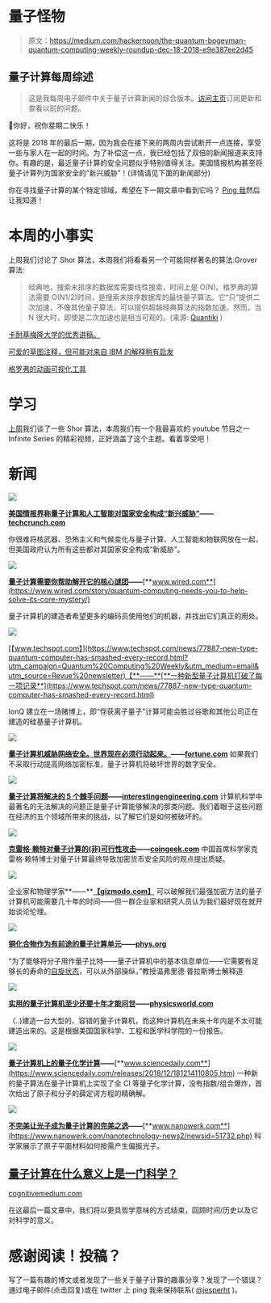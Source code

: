 # 量子怪物

> 原文：<https://medium.com/hackernoon/the-quantum-bogeyman-quantum-computing-weekly-roundup-dec-18-2018-e9e387ee2d45>

## 量子计算每周综述

> 这是我每周电子邮件中关于量子计算新闻的综合版本。[访问主页](https://www.quantumcomputingweekly.com/)订阅更新和查看以前的问题。

👋你好，祝你星期二快乐！

这将是 2018 年的最后一期，因为我会在接下来的两周内尝试断开一点连接，享受一些与家人在一起的时间。为了补偿这一点，我已经包括了双倍的新闻报道来支持你。有趣的是，最近量子计算的安全问题似乎特别值得关注。美国情报机构甚至将量子计算列为国家安全的“新兴威胁”！(详情请见下面的新闻部分)

你在寻找量子计算的某个特定领域，希望在下一期文章中看到它吗？ [Ping 我](https://twitter.com/jesperht)然后让我知道！

# 本周的小事实

上周我们讨论了 Shor 算法，本周我们将看看另一个可能同样著名的算法:Grover 算法:

> 经典地，搜索未排序的数据库需要线性搜索，时间上是 O(N)。格罗弗的算法需要 O(N1/2)时间，是搜索未排序数据库的最快量子算法。它“只”提供二次加速，不像其他量子算法，可以提供超越经典算法的指数加速。然而，当 N 很大时，即使是二次加速也是相当可观的。(来源: [Quantiki](https://www.quantiki.org/wiki/grovers-search-algorithm) )

[卡耐基梅隆大学的优秀讲稿。](https://www.cs.cmu.edu/~odonnell/quantum15/lecture04.pdf)

[可爱的草图注释，但可能对来自 IBM 的解释稍有启发](https://quantumexperience.ng.bluemix.net/proxy/tutorial/full-user-guide/004-Quantum_Algorithms/070-Grover's_Algorithm.html)

[格罗弗的动画可视化工具](http://davidbkemp.github.io/animated-qubits/grover.html)

# 学习

[上周](https://www.quantumcomputingweekly.com/issues/what-s-shor-s-algorithm-quantum-computing-weekly-7-149952)我们谈了一些 Shor 算法，本周我们有一个我最喜欢的 youtube 节目之一 Infinite Series 的精彩视频，正好涵盖了这个主题。看着享受吧！

# 新闻

![](img/0d9b63c504560035dad680a64a6c2621.png)

[**美国情报界称量子计算和人工智能对国家安全构成“新兴威胁”**](https://techcrunch.com/2018/12/13/us-intelligence-quantum-computing-artificial-intelligence-national-security-threat/?utm_campaign=Quantum%20Computing%20Weekly&utm_medium=email&utm_source=Revue%20newsletter)**——**[**techcrunch.com**](https://techcrunch.com/2018/12/13/us-intelligence-quantum-computing-artificial-intelligence-national-security-threat/)

你很难将核武器、恐怖主义和气候变化与量子计算、人工智能和物联网放在一起，但美国政府认为所有这些都对其国家安全构成“新威胁”。

![](img/dabdeda1016d7c7de8723fff1a365bb4.png)

[**量子计算需要你帮助解开它的核心谜团**](https://www.wired.com/story/quantum-computing-needs-you-to-help-solve-its-core-mystery/?utm_campaign=Quantum%20Computing%20Weekly&utm_medium=email&utm_source=Revue%20newsletter)**——**[**www.wired.com**](https://www.wired.com/story/quantum-computing-needs-you-to-help-solve-its-core-mystery/)

量子计算机的建造者希望更多的编码员使用他们的机器，并找出它们真正的用处。

![](img/67b3bb021553b9d0110d4092ef6e9cbe.png)

[【www.techspot.com】](https://www.techspot.com/news/77887-new-type-quantum-computer-has-smashed-every-record.html?utm_campaign=Quantum%20Computing%20Weekly&utm_medium=email&utm_source=Revue%20newsletter)【**——**[**一种新型量子计算机打破了每一项记录**](https://www.techspot.com/news/77887-new-type-quantum-computer-has-smashed-every-record.html)

IonQ 建立在一场赌博上，即“俘获离子量子”计算可能会胜过谷歌和其他公司正在建造的硅基量子计算机。

![](img/ddc39f9b6458d4b5308f92ee960041c3.png)

[**量子计算机威胁网络安全。世界现在必须行动起来。**](http://fortune.com/2018/12/15/quantum-computer-security-encryption/?utm_campaign=Quantum%20Computing%20Weekly&utm_medium=email&utm_source=Revue%20newsletter)**——**[**fortune.com**](http://fortune.com/2018/12/15/quantum-computer-security-encryption/)
如果我们不采取行动提高网络加密标准，量子计算机将破坏世界的数字安全。

![](img/7f008cc45c51d477da861e819f5085a4.png)

[**量子计算将解决的 5 个棘手问题**](https://interestingengineering.com/5-intractable-problems-quantum-computing-will-solve?utm_campaign=Quantum%20Computing%20Weekly&utm_medium=email&utm_source=Revue%20newsletter)**——**[**interestingengineering.com**](https://interestingengineering.com/5-intractable-problems-quantum-computing-will-solve)
计算机科学中最著名的无法解决的问题正是量子计算能够解决的那类问题。我们着眼于这些问题在经济的五个领域所带来的挑战，以了解它们是如何被破坏的。

![](img/a2e050c1069ac2beb2e0eb36dfc50caf.png)

[**克雷格·赖特对量子计算的(非)可行性攻击**](https://coingeek.com/craig-wright-nonviability-quantum-computing-attacks/?utm_campaign=Quantum%20Computing%20Weekly&utm_medium=email&utm_source=Revue%20newsletter)**——**[**coingeek.com**](https://coingeek.com/craig-wright-nonviability-quantum-computing-attacks/)
中国首席科学家克雷格·赖特博士对量子计算最终导致加密货币安全风险的观点提出质疑。

![](img/e023a82ddcd585ebaab30bbef4432bc2.png)

企业家和物理学家**——**[**【gizmodo.com】**](https://gizmodo.com/its-time-to-plan-for-how-quantum-computing-could-go-wro-1831075632)
可以破解我们最强加密方法的量子计算机可能需要几十年的时间——但一群企业家和研究人员认为我们最好现在就开始谈论伦理。

![](img/368e4d3baaecaca498aea2afae91252d.png)

[**铜化合物作为有前途的量子计算单元**](https://phys.org/news/2018-12-copper-compound-quantum.html?utm_campaign=Quantum%20Computing%20Weekly&utm_medium=email&utm_source=Revue%20newsletter)**——**[**phys.org**](https://phys.org/news/2018-12-copper-compound-quantum.html)

“为了能够将分子用作量子比特——量子计算机中的基本信息单位——它需要有足够长的寿命的[自旋状态](https://phys.org/tags/spin+state/)，可以从外部操纵，”教授温弗里德·普拉斯博士解释道

![](img/b58c98fae17c54c8bc2cad1d76bbfc27.png)

[**实用的量子计算机至少还要十年才能问世**](https://physicsworld.com/a/practical-quantum-computers-remain-at-least-a-decade-away/?utm_campaign=Quantum%20Computing%20Weekly&utm_medium=email&utm_source=Revue%20newsletter)**——**[**physicsworld.com**](https://physicsworld.com/a/practical-quantum-computers-remain-at-least-a-decade-away/)

（..)建造一台大型的、容错的量子计算机，而这种计算机在未来十年内是不太可能建造出来的。这是根据美国国家科学、工程和医学科学院的一份报告。

![](img/7ac59c9b5a3ba4c47d1cf1df97c499ff.png)

[**量子计算机上的量子化学计算**](https://www.sciencedaily.com/releases/2018/12/181214110805.htm?utm_campaign=Quantum%20Computing%20Weekly&utm_medium=email&utm_source=Revue%20newsletter)**——**[**www.sciencedaily.com**](https://www.sciencedaily.com/releases/2018/12/181214110805.htm)
一种新的量子算法在量子计算机上实现了全 CI 等量子化学计算，没有指数/组合爆炸，首次给出了原子和分子的薛定谔方程的精确解。

![](img/80d8ae42c4f270f3a95797abbc894e26.png)

[**不完美让光子成为量子计算的完美之选**](https://www.nanowerk.com/nanotechnology-news2/newsid=51732.php?utm_campaign=Quantum%20Computing%20Weekly&utm_medium=email&utm_source=Revue%20newsletter)**——**[**www.nanowerk.com**](https://www.nanowerk.com/nanotechnology-news2/newsid=51732.php)
科学家展示了原子平面材料如何按需产生偏振光子。

## [量子计算在什么意义上是一门科学？](http://cognitivemedium.com/qc-a-science?utm_campaign=Quantum%20Computing%20Weekly&utm_medium=email&utm_source=Revue%20newsletter)

[cognitivemedium.com](http://cognitivemedium.com/qc-a-science)

在这最后一篇文章中，我们将以更具哲学意味的方式结束，回顾时间/历史以及它对科学的意义。

# 感谢阅读！投稿？

写了一篇有趣的博文或者发现了一些关于量子计算的趣事分享？发现了一个错误？通过电子邮件(点击回复)或在 twitter 上 ping 我来保持联系( [@jesperht](https://twitter.com/jesperht) )。